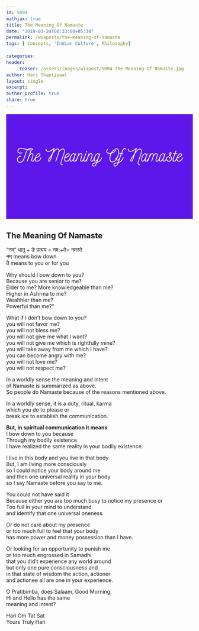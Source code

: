 ```yaml
--- 
id: 5094
mathjax: true  
title: The Meaning Of Namaste
date: "2019-03-24T08:33:00+05:30"
permalink: /wiaposts/the-meaning-of-namaste
tags: [ Concepts, 'Indian Culture', Philosophy]    

categories: 
header:
     teaser: /assets/images/wiapost/5094-The-Meaning-Of-Namaste.jpg
author: Hari Thapliyaal 
layout: single 
excerpt:  
author_profile: true 
share: true 
---
```


![The Meaning Of Namaste](/assets/images/wiapost/5094-The-Meaning-Of-Namaste.jpg)     

## The Meaning Of Namaste

    
“नम्” धातु + ङे प्रत्यय = नम:+ते= नमस्ते     
नम् means bow down     
ते means to you or for you    
    
Why should I bow down to you?     
Because you are senior to me?     
Elder to me? More knowledgeable than me?     
Higher in Ashrma to me?     
Wealthier than me?     
Powerful than me?”    
    
What if I don’t bow down to you?     
you will not favor me?     
you will not bless me?     
you will not give me what I want?     
you will not give me which is rightfully mine?     
you will take away from me which I have?     
you can become angry with me?     
you will not love me?     
you will not respect me?    
    
In a worldly sense the meaning and intent     
of Namaste is summarized as above.     
So people do Namaste because of the reasons mentioned above.    
    
In a worldly sense, it is a duty, ritual, karma     
which you do to please or     
break ice to establish the communication.    
    
**But, in spiritual communication it means**     
I bow down to you because     
Through my bodily existence     
I have realized the same reality in your bodily existence.    
    
I live in this body and you live in that body     
But, I am living more consciously     
so I could notice your body around me     
and then one universal reality in your body     
so I say Namaste before you say to me.    
    
You could not have said it     
Because either you are too much busy to notice my presence or     
Too full in your mind to understand     
and identify that one universal oneness.    
    
Or do not care about my presence     
or too much full to feel that your body     
has more power and money possession than I have.    
    
Or looking for an opportunity to punish me     
or too much engrossed in Samadhi     
that you did’t experience any world around     
but only one pure consciousness and     
in that state of wisdom the action, actioner     
and actionee all are one in your experience.    
    
O Pratibimba, does Salaam, Good Morning,     
Hi and Hello has the same     
meaning and intent?    
    
Hari Om Tat Sat     
Yours Truly Hari    
